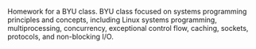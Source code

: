 Homework for a BYU class.
BYU class focused on systems programming principles and concepts, including Linux systems programming, multiprocessing, concurrency, exceptional control flow, caching, sockets, protocols, and non-blocking I/O.
